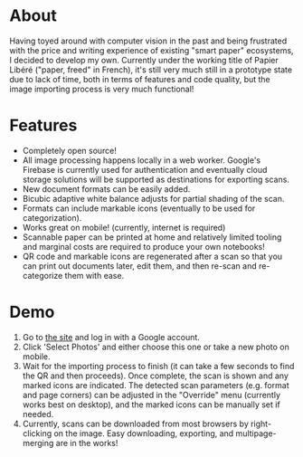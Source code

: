 # About
Having toyed around with computer vision in the past and being frustrated with the price and writing experience of existing "smart paper" ecosystems, I decided to develop my own. Currently under the working title of Papier Libéré ("paper, freed" in French), it's still very much still in a prototype state due to lack of time, both in terms of features and code quality, but the image importing process is very much functional!

# Features
- Completely open source!
- All image processing happens locally in a web worker. Google's Firebase is currently used for authentication and eventually cloud storage solutions will be supported as destinations for exporting scans.
- New document formats can be easily added.
- Bicubic adaptive white balance adjusts for partial shading of the scan.
- Formats can include markable icons (eventually to be used for categorization).
- Works great on mobile! (currently, internet is required)
- Scannable paper can be printed at home and relatively limited tooling and marginal costs are required to produce your own notebooks!
- QR code and markable icons are regenerated after a scan so that you can print out documents later, edit them, and then re-scan and re-categorize them with ease.

# Demo
1. Go to [the site](https://www.papierlibere.com/) and log in with a Google account.
2. Click 'Select Photos' and either choose this one or take a new photo on mobile.
3. Wait for the importing process to finish (it can take a few seconds to find the QR and then proceeds). Once complete, the scan is shown and any marked icons are indicated. The detected scan parameters (e.g. format and page corners) can be adjusted in the "Override" menu (currently works best on desktop), and the marked icons can be manually set if needed.
4. Currently, scans can be downloaded from most browsers by right-clicking on the image. Easy downloading, exporting, and multipage-merging are in the works!
